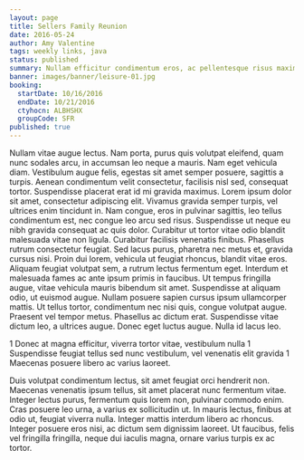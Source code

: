 ```yaml
---
layout: page
title: Sellers Family Reunion
date: 2016-05-24
author: Amy Valentine
tags: weekly links, java
status: published
summary: Nullam efficitur condimentum eros, ac pellentesque risus maximus id.
banner: images/banner/leisure-01.jpg
booking:
  startDate: 10/16/2016
  endDate: 10/21/2016
  ctyhocn: ALBHSHX
  groupCode: SFR
published: true
---
```

Nullam vitae augue lectus. Nam porta, purus quis volutpat eleifend, quam nunc sodales arcu, in accumsan leo neque a mauris. Nam eget vehicula diam. Vestibulum augue felis, egestas sit amet semper posuere, sagittis a turpis. Aenean condimentum velit consectetur, facilisis nisl sed, consequat tortor. Suspendisse placerat erat id mi gravida maximus. Lorem ipsum dolor sit amet, consectetur adipiscing elit. Vivamus gravida semper turpis, vel ultrices enim tincidunt in. Nam congue, eros in pulvinar sagittis, leo tellus condimentum est, nec congue leo arcu sed risus. Suspendisse ut neque eu nibh gravida consequat ac quis dolor. Curabitur ut tortor vitae odio blandit malesuada vitae non ligula. Curabitur facilisis venenatis finibus. Phasellus rutrum consectetur feugiat. Sed lacus purus, pharetra nec metus et, gravida cursus nisi. Proin dui lorem, vehicula ut feugiat rhoncus, blandit vitae eros. Aliquam feugiat volutpat sem, a rutrum lectus fermentum eget.
Interdum et malesuada fames ac ante ipsum primis in faucibus. Ut tempus fringilla augue, vitae vehicula mauris bibendum sit amet. Suspendisse at aliquam odio, ut euismod augue. Nullam posuere sapien cursus ipsum ullamcorper mattis. Ut tellus tortor, condimentum nec nisi quis, congue volutpat augue. Praesent vel tempor metus. Phasellus ac dictum erat. Suspendisse vitae dictum leo, a ultrices augue. Donec eget luctus augue. Nulla id lacus leo.

1 Donec at magna efficitur, viverra tortor vitae, vestibulum nulla
1 Suspendisse feugiat tellus sed nunc vestibulum, vel venenatis elit gravida
1 Maecenas posuere libero ac varius laoreet.

Duis volutpat condimentum lectus, sit amet feugiat orci hendrerit non. Maecenas venenatis ipsum tellus, sit amet placerat nunc fermentum vitae. Integer lectus purus, fermentum quis lorem non, pulvinar commodo enim. Cras posuere leo urna, a varius ex sollicitudin ut. In mauris lectus, finibus at odio ut, feugiat viverra nulla. Integer mattis interdum libero ac rhoncus. Integer posuere eros nisi, ac dictum sem dignissim laoreet. Ut faucibus, felis vel fringilla fringilla, neque dui iaculis magna, ornare varius turpis ex ac tortor.
